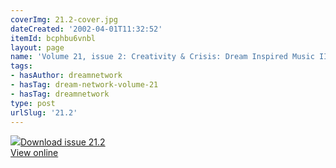 ```yaml
---
coverImg: 21.2-cover.jpg
dateCreated: '2002-04-01T11:32:52'
itemId: bcphbu6vnbl
layout: page
name: 'Volume 21, issue 2: Creativity & Crisis: Dream Inspired Music II'
tags:
- hasAuthor: dreamnetwork
- hasTag: dream-network-volume-21
- hasTag: dreamnetwork
type: post
urlSlug: '21.2'
---
```

<img class="card-journal-img" src="../images/21.2-rect.jpg"/><a href="../files/pdfs/Volume_21/21.2_crisis_II.pdf" download="">Download issue 21.2</a><br><a href="../files/pdfs/Volume_21/21.2_crisis_II.pdf">View online</a>
